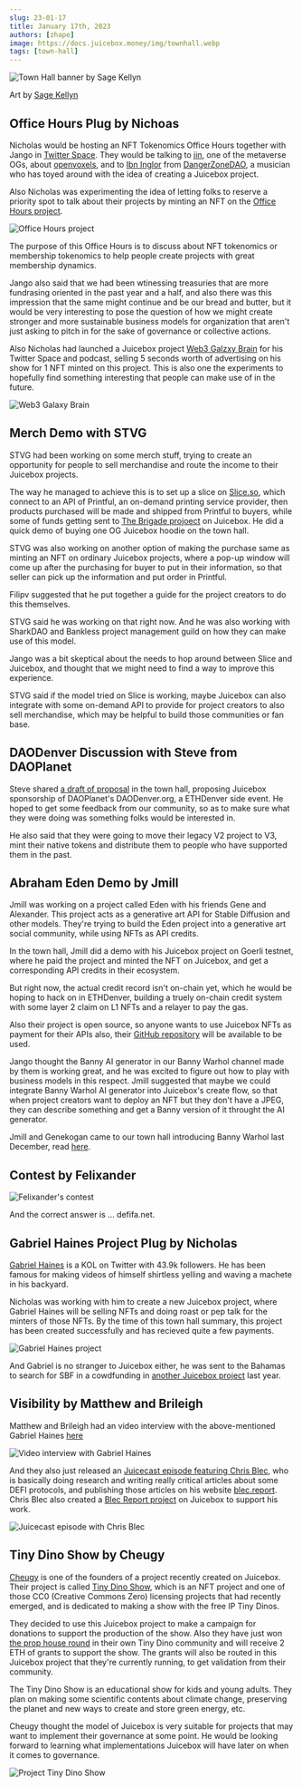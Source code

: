 ```yaml
---
slug: 23-01-17
title: January 17th, 2023
authors: [zhape]
image: https://docs.juicebox.money/img/townhall.webp
tags: [town-hall]
---
```



![Town Hall banner by Sage Kellyn](townhall.webp)

Art by [Sage Kellyn](https://twitter.com/SageKellyn)

## Office Hours Plug by Nichoas

Nicholas would be hosting an NFT Tokenomics Office Hours together with Jango in [ Twitter Space](https://twitter.com/nnnnicholas/status/1614985966548094977). They would be talking to [jin](https://twitter.com/dankvr), one of the metaverse OGs, about [openvoxels](https://twitter.com/openvoxels), and to [Ibn Inglor](https://twitter.com/IbnInglor) from [DangerZoneDAO](https://twitter.com/DangerZoneDAO), a musician who has toyed around with the idea of creating a Juicebox project.

Also Nicholas was experimenting the idea of letting folks to reserve a priority spot to talk about their projects by minting an NFT on the [Office Hours project](https://juicebox.money/@officehoursclub).

![Office Hours project](office_hours.webp)

The purpose of this Office Hours is to discuss about NFT tokenomics or membership tokenomics to help people create projects with great membership dynamics.

Jango also said that we had been wtinessing treasuries that are more fundrasing oriented in the past year and a half, and also there was this impression that the same might continue and be our bread and butter, but it would be very interesting to pose the question of how we might create stronger and more sustainable business models for organization that aren't just asking to pitch in for the sake of governance or collective actions.

Also Nicholas had launched a Juicebox project [Web3 Galzxy Brain](https://juicebox.money/@web3galaxybrain) for his Twitter Space and podcast, selling 5 seconds worth of advertising on his show for 1 NFT minted on this project. This is also one the experiments to hopefully find something interesting that people can make use of in the future.

![Web3 Galaxy Brain](web3_galaxy_brain.webp)

## Merch Demo with STVG

STVG had been working on some merch stuff, trying to create an opportunity for people to sell merchandise and route the income to their Juicebox projects.

The way he managed to achieve this is to set up a slice on [Slice.so](https://slice.so/), which connect to an API of Printful, an on-demand printing service provider, then products purchased will be made and shipped from Printful to buyers, while some of funds getting sent to [The Brigade projoect](https://juicebox.money/v2/p/390) on Juicebox.  He did a quick demo of buying one OG Juicebox hoodie on the town hall.

STVG was also working on another option of making the purchase same as minting an NFT on ordinary Juicebox projects, where  a pop-up window will come up after the purchasing for buyer to put in their information, so that seller can pick up the information and put order in Printful.

Filipv suggested that he put together a guide for the project creators to do this themselves.

STVG said he was working on that right now. And he was also working with SharkDAO and Bankless project management guild on how they can make use of this model.

Jango was a bit skeptical about the needs to hop around between Slice and Juicebox, and thought that we might need to find a way to improve this experience.

STVG said if the model tried on Slice is working, maybe Juicebox can also integrate with some on-demand API to provide for project creators to also sell merchandise, which may be helpful to build those communities or fan base.



## DAODenver Discussion with Steve from DAOPlanet

Steve shared [a draft of proposal](https://www.notion.so/juicebox/Juicebox-DAODenver-ETHDenver-BUIDL-Week-Side-Event-Sponsorship-5b117e82d6b745449204a099275235f4) in the town hall, proposing Juicebox sponsorship of DAOPlanet's DAODenver.org, a ETHDenver side event. He hoped to get some feedback from our community, so as to make sure what they were doing was something folks would be interested in.

He also said that they were going to move their legacy V2 project to V3, mint their native tokens and distribute them to people who have supported them in the past.

## Abraham Eden Demo by Jmill

Jmill was working on a project called Eden with his friends Gene and Alexander. This project acts as a generative art API for Stable Diffusion and other models. They're trying to build the Eden project into a generative art social community, while using NFTs as API credits.

In the town hall, Jmill did a demo with his Juicebox project on Goerli testnet, where he paid the project and minted the NFT on Juicebox, and get a corresponding API credits in their ecosystem.

But right now, the actual credit record isn't on-chain yet, which he would be hoping to hack on in ETHDenver, building a truely on-chain credit system with some layer 2 claim on L1 NFTs and  a relayer to pay the gas.

Also their project is open source, so anyone wants to use Juicebox NFTs as payment for their APIs also, their [GitHub repository](https://github.com/abraham-ai) will be available to be used.

Jango thought the Banny AI generator in our Banny Warhol channel made by them is working great, and he was excited to figure out how to play with business models in this respect.  Jmill suggested that maybe we could integrate Banny Warhol AI generator into Juicebox's create flow, so that when project creators want to deploy an NFT but they don't have a JPEG, they can describe something and get a Banny version of it throught the AI generator.

Jmill and Genekogan came to our town hall introducing Banny Warhol last December, read [here](https://docs.juicebox.money/town-hall/22-12-13/#banny-warhol-with-jmill-and-genekogan).

## Contest by Felixander

![Felixander's contest](felixander_contest_0117.webp)

 And the correct answer is ... defifa.net.

## Gabriel Haines Project Plug by Nicholas

[Gabriel Haines](https://twitter.com/gabrielhaines) is a KOL on Twitter with 43.9k followers. He has been famous for making videos of himself shirtless yelling and waving a machete in his backyard.

Nicholas was working with him to create a new Juicebox project, where Gabriel Haines will be selling NFTs and doing roast or pep talk for the minters of those NFTs. By the time of this town hall summary, this project has been created successfully and has recieved quite a few payments.

![Gabriel Haines project](gabriel_rantsforyou.webp)

And Gabriel is no stranger to Juicebox either, he was sent to the Bahamas to search for SBF in a cowdfunding in [another Juicebox project](https://juicebox.money/v2/p/327) last year.

## Visibility by Matthew and Brileigh

Matthew and Brileigh had an video interview with the above-mentioned Gabriel Haines [here](https://www.youtube.com/watch?v=nBi49fBHaeo)

![Video interview with Gabriel Haines](interview_gabrielhaines.webp)

And they also just released an [Juicecast episode featuring Chris Blec](https://www.youtube.com/watch?v=mJ5CKcW4GsQ), who is basically doing research and writing really critical articles about some DEFI protocols, and publishing those articles on his website [blec.report](https://blec.report/). Chris Blec also created a [Blec Report project](https://juicebox.money/@blecreport) on Juicebox to support his work.

![Juicecast episode with Chris Blec](interview_chrisblec.webp)

## Tiny Dino Show by Cheugy

[Cheugy](https://twitter.com/hollowcapital) is one of the founders of a project recently created on Juicebox.  Their project is called [Tiny Dino Show](https://juicebox.money/@tinydinoshow), which is an NFT project and one of those CC0 (Creative Commons Zero) licensing projects that had recently emerged, and is dedicated to making a show with the free IP Tiny Dinos.

They decided to use this Juicebox project to make a campaign for donations to support the production of the show. Also they have just won [the prop house round](https://prop.house/tiny-dinos/round-1) in their own Tiny Dino community and will receive 2 ETH of grants to support the show. The grants will also be routed in this Juicebox project that they're currently running, to get validation from their community.

The Tiny Dino Show is an educational show for kids and young adults. They plan on making some scientific contents about climate change, preserving the planet and new ways to create and store green energy, etc.

Cheugy thought the model of Juicebox is very suitable for projects that may want to implement their governance at some point. He would be looking forward to learning what implementations Juicebox will have later on when it comes to governance.

![Project Tiny Dino Show](project_tinydinoshow.webp)